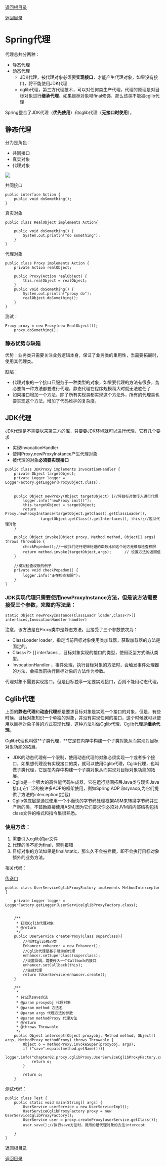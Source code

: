 [返回根目录](/README.md)

[返回目录](../README.md)


# Spring代理

代理总共分两种：

* 静态代理
* 动态代理
  * JDK代理，被代理对象必须要**实现接口**，才能产生代理对象，如果没有接口，将不能使用JDK代理
  * cglib代理，第三方代理技术，可以对任何类生产代理，代理的原理是对目标对象进行**继承代理**。如果目标对象呗final修饰，那么该类不能被cglib代理

Spring整合了JDK代理（**优先使用**）和cglib代理（**无接口时使用**），

## 静态代理

分为是角色：

* 共同接口
* 真实对象
* 代理对象

![](../assets/import03.png)

共同接口

```
public interface Action {
    public void doSomething();
}
```

真实对象

```
public class RealObject implements Action{

    public void doSomething() {
        System.out.println("do something");
    }
}
```

代理对象

```
public class Proxy implements Action {
    private Action realObject;

    public Proxy(Action realObject) {
        this.realObject = realObject;
    }
    public void doSomething() {
        System.out.println("proxy do");
        realObject.doSomething();
    }
}
```

测试：

```
Proxy proxy = new Proxy(new RealObject());
    proxy.doSomething();
```

### 静态优势与缺陷

优势：业务类只需要关注业务逻辑本身，保证了业务类的重用性，当需要拓展时，使用其代理类。

缺陷：

* 代理对象的一个接口只服务于一种类型的对象，如果要代理的方法有很多，势必要每一种方法都要进行代理，静态代理在程序规模稍大时就无法胜任了
* 如果接口增加一个方法，除了所有实现类都实现这个方法外，所有的代理类也要实现这个方法，增加了代码维护的复杂度。

## JDK代理

JDK代理是不需要以来第三方的库，只要要JDK环境就可以进行代理，它有几个要求

* 实现InvocationHandler 
* 使用Proxy.newProxyInstance产生代理对象
* 被代理的对象**必须要实现接口**

```
public class JDKProxy implements InvocationHandler {
    private Object targetObject;
    private Logger logger = LoggerFactory.getLogger(ProxyObject.class);


    public Object newProxy(Object targetObject) {//将目标对象传入进行代理
        logger.info("newProxy init()");
        this.targetObject = targetObject;
        return Proxy.newProxyInstance(targetObject.getClass().getClassLoader(),
                targetObject.getClass().getInterfaces(), this);//返回代理对象
    }

    public Object invoke(Object proxy, Method method, Object[] args) throws Throwable {
        checkPopedom();//一般我们进行逻辑处理的函数比如这个地方是模拟检查权限
        return method.invoke(targetObject,args);      // 设置方法的返回值
    }

    //模拟检查权限的例子
    private void checkPopedom() {
        logger.info("正在检查权限");
    }
}
```

### JDK实现代理只需要使用newProxyInstance方法，但是该方法需要接受三个参数，完整的写法是：

```
static Object newProxyInstance(ClassLoadr loader,Class<?>[] interfaces,InvocationHandler handler)
```

注意，该方法是在Proxy类中是静态方法，且接受了三个参数依次为：

* ClassLoader loader，指定当前目标对象使用类加载器，获取加载器的方法是固定的。
* Class&lt;?&gt; \[\] interfaces ，目标对象实现的接口的类型，使用泛型方式确认类型。
* InvocationHandler ，事件处理，执行目标对象的方法时，会触发事件处理器的方法，会把当前执行目标对象的方法作为参数。

代理对象不需要实现接口，但是目标独享一定要实现接口，否则不能用动态代理。

## Cglib代理

上面的**静态代理**和**动态代理**都是要求目标对象是实现一个接口的对象，但是，有些时候，目标对象知识一个单独的对象，并没有实现任何的接口，这个时候就可以使用以目标对象子类的方式实现代理，这种方法叫做Cglib代理，Cglib代理是**继承代理。**

Cglib代理也叫做**子类代理，**它是在内存中构建一个子类对象从而实现对目标对象功能的拓展。

* JDK的动态代理有一个限制，使用动态代理的对象必须实现一个或者多个接口，如果想代理没有实现接口的类，就可以使用Cglib代理，Cglib代理，也叫做子类代理，它是在内存中构建一个子类对象从而实现对目标对象功能的拓展。
* Cglib是一个强大的高性能代码生成器，它在运行期间拓展Java类与现实Java接口,它广泛的被许多AOP的框架使用，例如Spring AOP 和synaop,为它们提供了方法的interception\(拦截\)
* Cglib包底层是通过使用一个小而快的字节码处理框架ASM来转换字节码并生产新的类，不鼓励直接使用ASM,因为它们要求你必须对JVM的内部结构包括class文件的格式和指令集很熟悉。

### 使用方法：

1. 需要引入cglib的jar文件
2. 代理的类不能为final，否则报错
3. 目标对象的方法如果是final/static，那么久不会被拦截，即不会执行目标对象额外的业务方法。

相关代码：

[传送门](/spring-in-action/src/main/java/chapter02/proxy/cglibProxy/UserServiceCglibProxyFactory.java)

```
public class UserServiceCglibProxyFactory implements MethodInterceptor {

    private Logger logger = LoggerFactory.getLogger(UserServiceCglibProxyFactory.class);


    /**
     * 获取Cglib代理对象
     * @return
     */
    public UserService createProxy(Class superclass){
        //创建Cglib核心类
        Enhancer enhancer = new Enhancer();
        //Cglib代理是基于继承的代理
        enhancer.setSuperclass(superclass);
        //设置回调，需要传入一个Callback的接口
        enhancer.setCallback(this);
        //生成代理
        return (UserService)enhancer.create();
    }

    /**
     *
     * 只记录save方法
     * @param proxyobj 代理对象
     * @param method 方法名
     * @param args 代理方法的参数
     * @param methodProxy 代理方法
     * @return
     * @throws Throwable
     */
    public Object intercept(Object proxyobj, Method method, Object[] args, MethodProxy methodProxy) throws Throwable {
        Object o = methodProxy.invokeSuper(proxyobj, args);
        if ("save".equals(method.getName())){
            logger.info("chapter02.proxy.cglibProxy.UserServiceCglibProxyFactory.createProxy");
            return o;
        }

        return o;
    }
```

测试代码：

```
public class Test {
    public static void main(String[] args) {
        UserService userService = new UserServiceImpl();
        UserServiceCglibProxyFactory proxy = new UserServiceCglibProxyFactory();
        UserService user = proxy.createProxy(userService.getClass());
        user.save();//执行save方法时，调用的是代理对象的方法intercept

    }
}
```

[返回根目录](/README.md)

[返回目录](../README.md)

